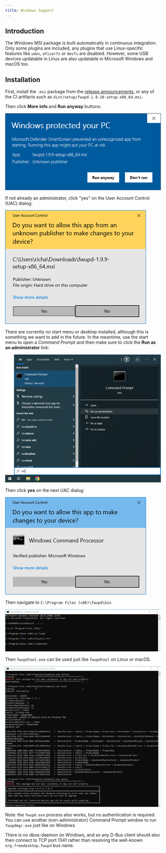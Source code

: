 ```yaml
---
title: Windows Support
---
```


## Introduction

The Windows MSI package is built automatically in continuous integration.
Only some plugins are included, any plugins that use Linux-specific features like `udev`, `efivarfs` or `devfs` are disabled.
However, some USB devices updatable in Linux are also updatable in Microsoft Windows and macOS too.

## Installation

First, install the `.msi` package from the [release announcements](https://github.com/fwupd/fwupd/releases/), or any of the CI artifacts such as `dist/setup/fwupd-1.9.10-setup-x86_64.msi`.

Then click **More info** and **Run anyway** buttons:

![run anyway](win32-run-anyway.png)

If not already an administrator, click "yes" on the User Account Control (UAC) dialog:

![uac](win32-uac.png)

There are currently no start menu or desktop installed, although this is something we want to add in the future.
In the meantime, use the start menu to open a *Command Prompt* and then make sure to click the **Run as an administrator** link:

![start-menu](win32-start-menu.png)

Then click **yes** on the next UAC dialog:

![uac again](win32-uac2.png)

Then navigate to `C:\Program Files (x86)\fwupd\bin`

![term](win32-term1.png)

Then `fwupdtool.exe` can be used just like `fwupdtool` on Linux or macOS.

![term again](win32-term2.png)

Note: the `fwupd.exe` process also works, but no authentication is required.
You can use another (non-administrator) Command Prompt window to run `fwupdmgr.exe` just like on Windows.

There is no dbus-daemon on Windows, and so any D-Bus client should also then connect to TCP port 1341 rather than resolving the well-known `org.freedesktop.fwupd` bus name.
